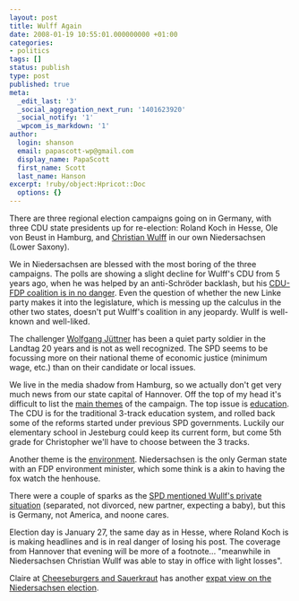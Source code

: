 ```yaml
---
layout: post
title: Wulff Again
date: 2008-01-19 10:55:01.000000000 +01:00
categories:
- politics
tags: []
status: publish
type: post
published: true
meta:
  _edit_last: '3'
  _social_aggregation_next_run: '1401623920'
  _social_notify: '1'
  _wpcom_is_markdown: '1'
author:
  login: shanson
  email: papascott-wp@gmail.com
  display_name: PapaScott
  first_name: Scott
  last_name: Hanson
excerpt: !ruby/object:Hpricot::Doc
  options: {}
---
```

<p>There are three regional election campaigns going on in Germany, with three CDU state presidents up for re-election: Roland Koch in Hesse, Ole von Beust in Hamburg, and <a href="http://www1.ndr.de/nachrichten/landtagswahl_niedersachsen_2008/kandidaten/wulff102.html">Christian Wulff</a> in our own Niedersachsen (Lower Saxony).</p>
<p>We in Niedersachsen are blessed with the most boring of the three campaigns. The polls are showing a slight decline for Wulff's CDU from 5 years ago, when he was helped by an anti-Schr&ouml;der backlash, but his <a href="http://www.haz.de/newsroom/politik/zentral/politik/niedersachsen/art668,204453">CDU-FDP coalition is in no danger</a>. Even the question of whether the new Linke party makes it into the legislature, which is messing up the calculus in the other two states, doesn't put Wulff's coalition in any jeopardy. Wullf is well-known and well-liked.</p>
<p>The challenger <a href="http://www1.ndr.de/nachrichten/landtagswahl_niedersachsen_2008/kandidaten/juettner36.html">Wolfgang J&uuml;ttner</a> has been a quiet party soldier in the Landtag 20 years and is not as well recognized. The SPD seems to be focussing more on their national theme of economic justice (minimum wage, etc.) than on their candidate or local issues.</p>
<p>We live in the media shadow from Hamburg, so we actually don't get very much news from our state capital of Hannover. Off the top of my head it's difficult to list the <a href="http://www1.ndr.de/nachrichten/landtagswahl_niedersachsen_2008/themen/wahlndsthemen2.html">main themes</a> of the campaign. The top issue is <a href="http://www1.ndr.de/nachrichten/landtagswahl_niedersachsen_2008/themen/bildung10.html">education</a>. The CDU is for the traditional 3-track education system, and rolled back some of the reforms started under previous SPD governments. Luckily our elementary school in Jesteburg could keep its current form, but come 5th grade for Christopher we'll have to choose between the 3 tracks.</p>
<p>Another theme is the <a href="http://www1.ndr.de/nachrichten/landtagswahl_niedersachsen_2008/themen/umwelt6.html">environment</a>. Niedersachsen is the only German state with an FDP environment minister, which some think is a akin to having the fox watch the henhouse.</p>
<p>There were a couple of sparks as the <a href="http://www.ftd.de/politik/deutschland/:In%20Hannover%20Ehefrau/304535.html">SPD mentioned Wullf's private situation</a> (separated, not divorced, new partner, expecting a baby), but this is Germany, not America, and noone cares.</p>
<p>Election day is January 27, the same day as in Hesse, where Roland Koch is is making headlines and is in real danger of losing his post. The coverage from Hannover that evening will be more of a footnote... "meanwhile in Niedersachsen Christian Wullf was able to stay in office with light losses".</p>
<p>Claire at <a href="http://claireseuroamerica.blogspot.com/">Cheeseburgers and Sauerkraut</a> has another <a href="http://claireseuroamerica.blogspot.com/2008/01/here-we-go-again.html">expat view on the Niedersachsen election</a>.</p>
